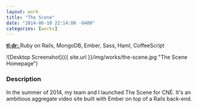 ```yaml
---
layout: work
title: "The Scene"
date: "2014-06-10 22:14:00 -0400"
categories: [works]
---
```


<a href="https://thescene.com" target="_blank" rel="nofollow">
  <strong>tl;dr:</strong>
</a> Ruby on Rails, MongoDB, Ember, Sass, Haml, CoffeeScript

![Desktop Screenshot]({{ site.url }}/img/works/the-scene.jpg "The Scene Homepage")

### Description

In the summer of 2014, my team and I launched The Scene for CNÉ. It's an ambitious
aggregate video site built with Ember on top of a Rails back-end.
